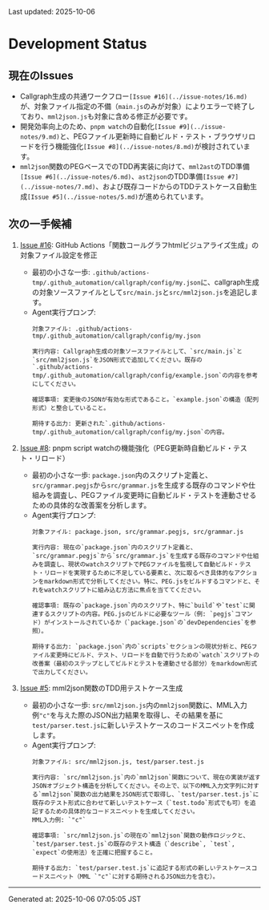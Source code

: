 Last updated: 2025-10-06

# Development Status

## 現在のIssues
- Callgraph生成の共通ワークフロー`[Issue #16](../issue-notes/16.md)`が、対象ファイル指定の不備（`main.js`のみが対象）によりエラーで終了しており、`mml2json.js`も対象に含める修正が必要です。
- 開発効率向上のため、`pnpm watch`の自動化`[Issue #9](../issue-notes/9.md)`と、PEGファイル更新時に自動ビルド・テスト・ブラウザリロードを行う機能強化`[Issue #8](../issue-notes/8.md)`が検討されています。
- `mml2json`関数のPEGベースでのTDD再実装に向けて、`mml2ast`のTDD準備`[Issue #6](../issue-notes/6.md)`、`ast2json`のTDD準備`[Issue #7](../issue-notes/7.md)`、および既存コードからのTDDテストケース自動生成`[Issue #5](../issue-notes/5.md)`が進められています。

## 次の一手候補
1.  [Issue #16](../issue-notes/16.md): GitHub Actions「関数コールグラフhtmlビジュアライズ生成」の対象ファイル設定を修正
    - 最初の小さな一歩: `.github/actions-tmp/.github_automation/callgraph/config/my.json`に、callgraph生成の対象ソースファイルとして`src/main.js`と`src/mml2json.js`を追記します。
    - Agent実行プロンプ:
      ```
      対象ファイル: .github/actions-tmp/.github_automation/callgraph/config/my.json

      実行内容: Callgraph生成の対象ソースファイルとして、`src/main.js`と`src/mml2json.js`をJSON形式で追加してください。既存の`.github/actions-tmp/.github_automation/callgraph/config/example.json`の内容を参考にしてください。

      確認事項: 変更後のJSONが有効な形式であること。`example.json`の構造（配列形式）と整合していること。

      期待する出力: 更新された`.github/actions-tmp/.github_automation/callgraph/config/my.json`の内容。
      ```

2.  [Issue #8](../issue-notes/8.md): pnpm script watchの機能強化（PEG更新時自動ビルド・テスト・リロード）
    - 最初の小さな一歩: `package.json`内のスクリプト定義と、`src/grammar.pegjs`から`src/grammar.js`を生成する既存のコマンドや仕組みを調査し、PEGファイル変更時に自動ビルド・テストを連動させるための具体的な改善案を分析します。
    - Agent実行プロンプ:
      ```
      対象ファイル: package.json, src/grammar.pegjs, src/grammar.js

      実行内容: 現在の`package.json`内のスクリプト定義と、`src/grammar.pegjs`から`src/grammar.js`を生成する既存のコマンドや仕組みを調査し、現状のwatchスクリプトでPEGファイルを監視して自動ビルド・テスト・リロードを実現するために不足している要素と、次に取るべき具体的なアクションをmarkdown形式で分析してください。特に、PEG.jsをビルドするコマンドと、それをwatchスクリプトに組み込む方法に焦点を当ててください。

      確認事項: 既存の`package.json`内のスクリプト、特に`build`や`test`に関連するスクリプトの内容。PEG.jsのビルドに必要なツール（例: `pegjs`コマンド）がインストールされているか（`package.json`の`devDependencies`を参照）。

      期待する出力: `package.json`内の`scripts`セクションの現状分析と、PEGファイル変更時にビルド、テスト、リロードを自動で行うための`watch`スクリプトの改善案（最初のステップとしてビルドとテストを連動させる部分）をmarkdown形式で出力してください。
      ```

3.  [Issue #5](../issue-notes/5.md): mml2json関数のTDD用テストケース生成
    - 最初の小さな一歩: `src/mml2json.js`内の`mml2json`関数に、MML入力例`"c"`を与えた際のJSON出力結果を取得し、その結果を基に`test/parser.test.js`に新しいテストケースのコードスニペットを作成します。
    - Agent実行プロンプ:
      ```
      対象ファイル: src/mml2json.js, test/parser.test.js

      実行内容: `src/mml2json.js`内の`mml2json`関数について、現在の実装が返すJSONオブジェクト構造を分析してください。その上で、以下のMML入力文字列に対する`mml2json`関数の出力結果をJSON形式で取得し、`test/parser.test.js`に既存のテスト形式に合わせて新しいテストケース（`test.todo`形式でも可）を追記するための具体的なコードスニペットを生成してください。
      MML入力例: `"c"`

      確認事項: `src/mml2json.js`の現在の`mml2json`関数の動作ロジックと、`test/parser.test.js`の既存のテスト構造（`describe`, `test`, `expect`の使用法）を正確に把握すること。

      期待する出力: `test/parser.test.js`に追記する形式の新しいテストケースコードスニペット（MML `"c"`に対する期待されるJSON出力を含む）。

---
Generated at: 2025-10-06 07:05:05 JST
